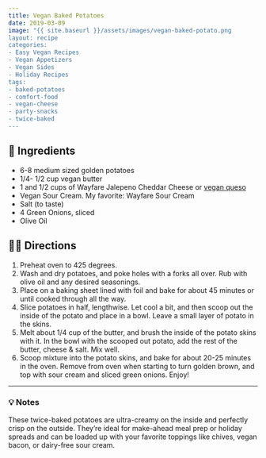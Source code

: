 ```yaml
---
title: Vegan Baked Potatoes
date: 2019-03-09
image: "{{ site.baseurl }}/assets/images/vegan-baked-potato.png
layout: recipe
categories:
- Easy Vegan Recipes
- Vegan Appetizers
- Vegan Sides
- Holiday Recipes
tags:
- baked-potatoes
- comfort-food
- vegan-cheese
- party-snacks
- twice-baked
---
```


## 🧾 Ingredients

- 6-8 medium sized golden potatoes
- 1/4- 1/2 cup vegan butter
- 1 and 1/2 cups of Wayfare Jalepeno Cheddar Cheese or [vegan queso](/vegan-queso)
- Vegan Sour Cream. My favorite: Wayfare Sour Cream
- Salt (to taste)
- 4 Green Onions, sliced
- Olive Oil

## 👩‍🍳 Directions

1. Preheat oven to 425 degrees.
2. Wash and dry potatoes, and poke holes with a forks all over. Rub with olive oil and any desired seasonings.
3. Place on a baking sheet lined with foil and bake for about 45 minutes or until cooked through all the way.
4. Slice potatoes in half, lengthwise.  Let cool a bit, and then scoop out the inside of the potato and place in a bowl. Leave a small layer of potato in the skins.
5. Melt about 1/4 cup of the butter, and brush the inside of the potato skins with it. In the bowl with the scooped out potato, add the rest of the butter, cheese &amp; salt. Mix well.
6. Scoop mixture into the potato skins, and bake for about 20-25 minutes in the oven. Remove from oven when starting to turn golden brown, and top with sour cream and sliced green onions. Enjoy!


---

### 💡 Notes

These twice-baked potatoes are ultra-creamy on the inside and perfectly crisp on the outside. They’re ideal for make-ahead meal prep or holiday spreads and can be loaded up with your favorite toppings like chives, vegan bacon, or dairy-free sour cream.
